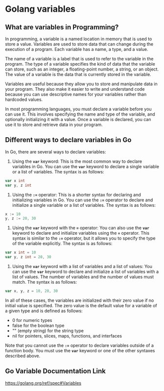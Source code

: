 # Golang variables

## What are variables in Programming?

In programming, a variable is a named location in memory that is used to store a value. Variables are used to store data that can change during the execution of a program. Each variable has a name, a type, and a value.

The name of a variable is a label that is used to refer to the variable in the program. The type of a variable specifies the kind of data that the variable can store, such as an integer, a floating-point number, a string, or an object. The value of a variable is the data that is currently stored in the variable.

Variables are useful because they allow you to store and manipulate data in your program. They also make it easier to write and understand code because you can use descriptive names for your variables rather than hardcoded values.

In most programming languages, you must declare a variable before you can use it. This involves specifying the name and type of the variable, and optionally initializing it with a value. Once a variable is declared, you can use it to store and retrieve data in your program.

## Different ways to declare variables in Go

In Go, there are several ways to declare variables:

1. Using the **`var`** keyword: This is the most common way to declare variables in Go. You can use the **`var`** keyword to declare a single variable or a list of variables. The syntax is as follows:

```go
var x int
var y, z int
```

1. Using the **`:=`** operator: This is a shorter syntax for declaring and initializing variables in Go. You can use the **`:=`** operator to declare and initialize a single variable or a list of variables. The syntax is as follows:

```go
x := 10
y, z := 20, 30
```

1. Using the **`var`** keyword with the **`=`** operator: You can also use the **`var`** keyword to declare and initialize variables using the **`=`** operator. This syntax is similar to the **`:=`** operator, but it allows you to specify the type of the variable explicitly. The syntax is as follows:

```go
var x int = 10
var y, z int = 20, 30
```

1. Using the **`var`** keyword with a list of variables and a list of values: You can use the **`var`** keyword to declare and initialize a list of variables with a list of values. The number of variables and the number of values must match. The syntax is as follows:

```go
var x, y, z = 10, 20, 30
```

In all of these cases, the variables are initialized with their zero value if no initial value is specified. The zero value is the default value for a variable of a given type and is defined as follows:

- 0 for numeric types
- false for the boolean type
- "" (empty string) for the string type
- nil for pointers, slices, maps, functions, and interfaces

Note that you cannot use the **`:=`** operator to declare variables outside of a function body. You must use the **`var`** keyword or one of the other syntaxes described above.

## Go Variable Documentation Link

https://golang.org/ref/spec#Variables
